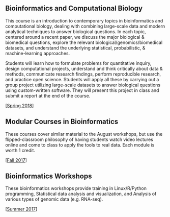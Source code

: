 ## Bioinformatics and Computational Biology
This course is an introduction to contemporary topics in bioinformatics and computational biology, dealing with combining large-scale data and modern analytical techniques to answer biological questions. In each topic, centered around a recent paper, we discuss the major biological & biomedical questions, explore the relevant biological/genomics/biomedical datasets, and understand the underlying statistical, probabilistic, & machine-learning approaches.

Students will learn how to formulate problems for quantitative inquiry, design computational projects, understand and think critically about data & methods, communicate research findings, perform reproducible research, and practice open science. Students will apply all these by carrying out a group project utilizing large-scale datasets to answer biological questions using custom-written software. They will present this project in class and submit a report at the end of the course.

\[[Spring 2018](https://github.com/krishnanlab/teaching/blob/master/compbio/spring2018)\]

## Modular Courses in Bioinformatics
These courses cover similar material to the August workshops, but use the flipped-classroom philosophy of having students watch video lectures online and come to class to apply the tools to real data. Each module is worth 1 credit.

\[[Fall 2017](https://github.com/krishnanlab/teaching/blob/master/bioinfomodules/fall2017)\]

## Bioinformatics Workshops
These bioinformatics workshops provide training in Linux/R/Python programming, Statistical data analysis and visualization, and Analysis of various types of genomic data (e.g. RNA-seq).

\[[Summer 2017](https://github.com/krishnanlab/teaching/blob/master/bioinfoworkshops/summer2017)\]
